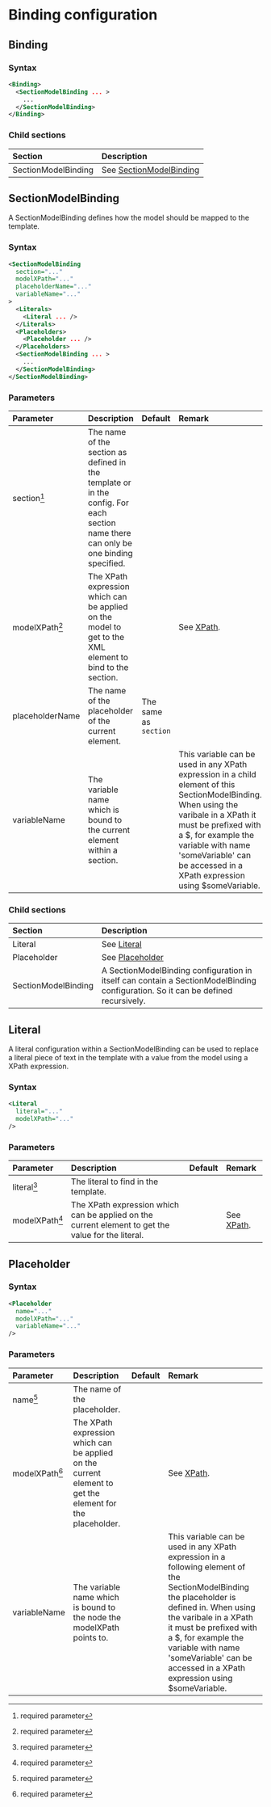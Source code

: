 # Binding configuration

## Binding

### Syntax
``` xml
<Binding>
  <SectionModelBinding ... >
    ...
  </SectionModelBinding>
</Binding>
```

### Child sections
| Section                                      | Description |
|:---                                              |:--- |
| SectionModelBinding               | See [SectionModelBinding](#sectionmodelbinding) |


## SectionModelBinding
A SectionModelBinding defines how the model should be mapped to the template.
### Syntax
``` xml
<SectionModelBinding
  section="..."
  modelXPath="..."
  placeholderName="..."
  variableName="..."
>
  <Literals>
    <Literal ... />
  </Literals>
  <Placeholders>
    <Placeholder ... />
  </Placeholders>
  <SectionModelBinding ... >
    ...
  </SectionModelBinding>
</SectionModelBinding>
```
### Parameters
| Parameter                          | Description | Default | Remark |
|:---                                |:--- |:--- |:--- |
| section[^1]                        | The name of the section as defined in the template or in the config. For each section name there can only be one binding specified. | | |
| modelXPath[^1]                     | The XPath expression which can be applied on the model to get to the XML element to bind to the section. | | See [XPath](./XPath). |
| placeholderName                    | The name of the placeholder of the current element. | The same as `section` | |
| variableName                       | The variable name which is bound to the current element within a section. | | This variable can be used in any XPath expression in a child element of this SectionModelBinding. When using the varibale in a XPath it must be prefixed with a $, for example the variable with name 'someVariable' can be accessed in a XPath expression using $someVariable. |

### Child sections
| Section                            | Description |
|:---                                |:--- |
| Literal                            | See [Literal](#literal) |
| Placeholder                        | See [Placeholder](#placeholder) |
| SectionModelBinding                | A SectionModelBinding configuration in itself can contain a SectionModelBinding configuration. So it can be defined recursively. |


## Literal
A literal configuration within a SectionModelBinding can be used to replace a literal piece of text in the template with a value from the model using a XPath expression.

### Syntax
``` xml
<Literal
  literal="..."
  modelXPath="..."
/>
```

### Parameters

| Parameter                          | Description | Default | Remark |
|:---                                |:--- |:--- |:--- |
| literal[^1]                        | The literal to find in the template. | | |
| modelXPath[^1]                     | The XPath expression which can be applied on the current element to get the value for the literal. | | See [XPath](./XPath). |


## Placeholder

### Syntax
``` xml
<Placeholder
  name="..."
  modelXPath="..."
  variableName="..."
/>
```

### Parameters

| Parameter                          | Description | Default | Remark |
|:---                                |:--- |:--- |:--- |
| name[^1]                           | The name of the placeholder. | | |
| modelXPath[^1]                     | The XPath expression which can be applied on the current element to get the element for the placeholder. | | See [XPath](./XPath). |
| variableName                       | The variable name which is bound to the node the modelXPath points to. | | This variable can be used in any XPath expression in a following element of the SectionModelBinding the placeholder is defined in. When using the varibale in a XPath it must be prefixed with a $, for example the variable with name 'someVariable' can be accessed in a XPath expression using $someVariable. |


[comment]: Footnotes
[^1]: required parameter